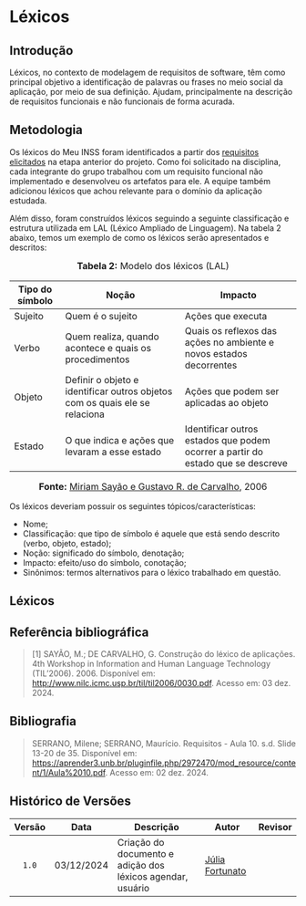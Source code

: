# Léxicos

## Introdução

Léxicos, no contexto de modelagem de requisitos de software, têm como principal objetivo a identificação de palavras ou frases no meio social da aplicação, por meio de sua definição. Ajudam, principalmente na descrição de requisitos funcionais e não funcionais de forma acurada. 


## Metodologia

Os léxicos do Meu INSS foram identificados a partir dos [requisitos elicitados](https://requisitos-de-software.github.io/2024.2-MeuINSS/elicitacao/requisitos_elicitados/) na etapa anterior do projeto. Como foi solicitado na disciplina, cada integrante do grupo trabalhou com um requisito funcional não implementado e desenvolveu os artefatos para ele. A equipe também adicionou léxicos que achou relevante para o domínio da aplicação estudada.


Além disso, foram construídos léxicos seguindo a seguinte classificação e estrutura utilizada em LAL (Léxico Ampliado de Linguagem).  Na tabela 2 abaixo, temos um exemplo de como os léxicos serão apresentados e descritos:

<div align="center">

<font size="3"><p style="text-align: center"><b>Tabela 2:</b> Modelo dos léxicos (LAL)</p></font>
</div>


| Tipo do símbolo | Noção | Impacto |
|-----------------|-------|-------|
| Sujeito | Quem é o sujeito | Ações que executa |
| Verbo | Quem realiza, quando acontece e quais os procedimentos | Quais os reflexos das ações no ambiente e novos estados decorrentes |
| Objeto | Definir o objeto e identificar outros objetos com os quais ele se relaciona | Ações que podem ser aplicadas ao objeto  |
| Estado | O que indica e ações que levaram a esse estado | Identificar outros estados que podem ocorrer a partir do estado que se descreve  |

<div align="center">
<font size="3"><p style="text-align: center"><b>Fonte:</b> <a href="http://www.nilc.icmc.usp.br/til/til2006/0030.pdf">Miriam Sayão e Gustavo R. de Carvalho</a>, 2006</p></font>
</div>

Os léxicos deveriam possuir os seguintes tópicos/características:

- Nome;
- Classificação: que tipo de símbolo é aquele que está sendo descrito (verbo, objeto, estado);
- Noção: significado do símbolo, denotação;
- Impacto: efeito/uso do símbolo, conotação;
- Sinônimos: termos alternativos para o léxico trabalhado em questão.

## Léxicos



## Referência bibliográfica 

> [1] SAYÃO, M.; DE CARVALHO, G. Construção do léxico de aplicações. 4th Workshop in Information and Human Language Technology (TIL’2006). 2006. Disponível em: <http://www.nilc.icmc.usp.br/til/til2006/0030.pdf>. Acesso em: 03 dez. 2024.


## Bibliografia

> SERRANO, Milene; SERRANO, Maurício. Requisitos - Aula 10. s.d. Slide 13-20 de 35. Disponível em: <https://aprender3.unb.br/pluginfile.php/2972470/mod_resource/content/1/Aula%2010.pdf>. Acesso em: 02 dez. 2024.

>
## Histórico de Versões

|Versão|Data|Descrição|Autor|Revisor|
|:----:|----|---------|-----|:-------:|
|`1.0`|03/12/2024|Criação do documento e adição dos léxicos agendar, usuário|[Júlia Fortunato](https://github.com/julia-fortunato)|[](https://github.com/)|
